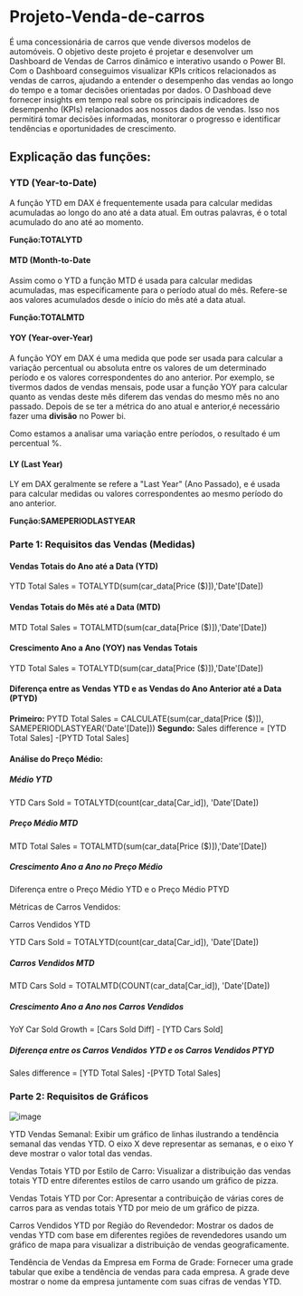 # Projeto-Venda-de-carros
É uma concessionária de carros que vende diversos modelos de automóveis. 
O objetivo deste projeto é projetar e desenvolver um Dashboard de Vendas de Carros dinâmico e interativo usando o Power BI. Com o Dashboard conseguimos visualizar KPIs críticos relacionados as vendas de carros, ajudando a entender o desempenho das vendas ao longo do tempo e a tomar decisões orientadas por dados.
O Dashboad deve fornecer insights em tempo real sobre os principais indicadores de desempenho (KPIs) relacionados aos nossos dados de vendas. Isso nos permitirá tomar decisões informadas, monitorar o progresso e identificar tendências e oportunidades de crescimento.
## Explicação das funções:
### YTD (Year-to-Date) 
<p>A função YTD em DAX é frequentemente usada para calcular medidas acumuladas ao longo do ano até a data atual.
Em outras palavras, é o total acumulado do ano até ao momento.</p>

**Função:TOTALYTD**


#### MTD (Month-to-Date
<p>Assim como o YTD a função MTD é usada para calcular medidas acumuladas, mas especificamente para o período atual do mês.
Refere-se aos valores acumulados desde o início do mês até a data atual.</p>

**Função:TOTALMTD**


#### YOY (Year-over-Year)
<p>A função YOY em DAX é uma medida que pode ser usada para calcular a variação percentual ou absoluta entre os valores de um determinado período e os valores correspondentes do ano anterior. Por exemplo, se  tivermos dados de vendas mensais, pode usar a função YOY para calcular quanto as vendas deste mês diferem das vendas do mesmo mês no ano passado.
Depois de se ter a métrica do ano atual e anterior,é necessário fazer uma <b>divisão</b> no Power bi.</p>
Como estamos a analisar uma variação entre períodos, o resultado é um percentual %.


#### LY (Last Year)
<p>LY em DAX geralmente se refere a "Last Year" (Ano Passado), e é usada para calcular medidas ou valores correspondentes ao mesmo período do ano anterior.</p>

**Função:SAMEPERIODLASTYEAR**

### Parte 1: Requisitos das Vendas (Medidas)
#### Vendas Totais do Ano até a Data (YTD) 
YTD Total Sales = TOTALYTD(sum(car_data[Price ($)]),'Date'[Date])

#### Vendas Totais do Mês até a Data (MTD)
MTD Total Sales = TOTALMTD(sum(car_data[Price ($)]),'Date'[Date])

#### Crescimento Ano a Ano (YOY) nas Vendas Totais
YTD Total Sales = TOTALYTD(sum(car_data[Price ($)]),'Date'[Date])

#### Diferença entre as Vendas YTD e as Vendas do Ano Anterior até a Data (PTYD)
**Primeiro:**
PYTD Total Sales = CALCULATE(sum(car_data[Price ($)]), SAMEPERIODLASTYEAR('Date'[Date]))
**Segundo:**
Sales difference = [YTD Total Sales] -[PYTD Total Sales]

#### Análise do Preço Médio:
##### Médio YTD
YTD Cars Sold = TOTALYTD(count(car_data[Car_id]), 'Date'[Date])

##### Preço Médio MTD
MTD Total Sales = TOTALMTD(sum(car_data[Price ($)]),'Date'[Date])

##### Crescimento Ano a Ano no Preço Médio
<p>Diferença entre o Preço Médio YTD e o Preço Médio PTYD</p>
<p>Métricas de Carros Vendidos:</p>
<p>Carros Vendidos YTD</p>
YTD Cars Sold = TOTALYTD(count(car_data[Car_id]), 'Date'[Date])

##### Carros Vendidos MTD
MTD Cars Sold = TOTALMTD(COUNT(car_data[Car_id]), 'Date'[Date])

##### Crescimento Ano a Ano nos Carros Vendidos
YoY Car Sold Growth = [Cars Sold Diff] - [YTD Cars Sold]

##### Diferença entre os Carros Vendidos YTD e os Carros Vendidos PTYD
Sales difference = [YTD Total Sales] -[PYTD Total Sales]

### Parte 2: Requisitos de Gráficos

![image](https://github.com/lagmagalhaes/Projeto-Venda-de-carros/assets/166879716/76054307-800a-4faa-ba10-67e27b9d6b38)

<p>YTD  Vendas Semanal: Exibir um gráfico de linhas ilustrando a tendência semanal das vendas YTD. O eixo X deve representar as semanas, e o eixo Y deve mostrar o valor total das vendas.</p>

<p>Vendas Totais YTD por Estilo de Carro: Visualizar a distribuição das vendas totais YTD entre diferentes estilos de carro usando um gráfico de pizza.</p>

<p>Vendas Totais YTD por Cor: Apresentar a contribuição de várias cores de carros para as vendas totais YTD por meio de um gráfico de pizza.</p>

<p>Carros Vendidos YTD por Região do Revendedor: Mostrar os dados de vendas YTD com base em diferentes regiões de revendedores usando um gráfico de mapa para visualizar a distribuição de vendas geograficamente.</p>

<p>Tendência de Vendas da Empresa em Forma de Grade: Fornecer uma grade tabular que exibe a tendência de vendas para cada empresa. A grade deve mostrar o nome da empresa juntamente com suas cifras de vendas YTD.</p>



